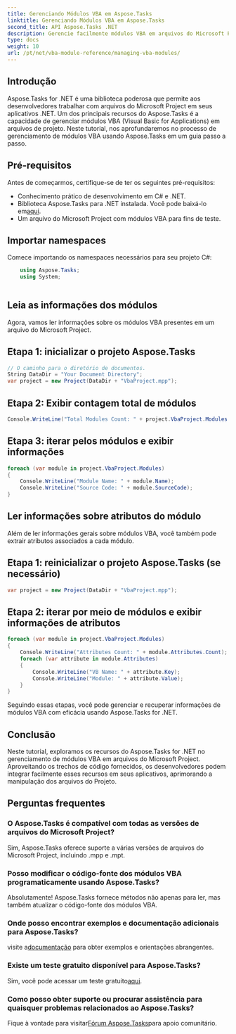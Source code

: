 ```yaml
---
title: Gerenciando Módulos VBA em Aspose.Tasks
linktitle: Gerenciando Módulos VBA em Aspose.Tasks
second_title: API Aspose.Tasks .NET
description: Gerencie facilmente módulos VBA em arquivos do Microsoft Project usando Aspose.Tasks for .NET. Explore orientações passo a passo e aprimore seu fluxo de trabalho de desenvolvimento.
type: docs
weight: 10
url: /pt/net/vba-module-reference/managing-vba-modules/
---
```

## Introdução
Aspose.Tasks for .NET é uma biblioteca poderosa que permite aos desenvolvedores trabalhar com arquivos do Microsoft Project em seus aplicativos .NET. Um dos principais recursos do Aspose.Tasks é a capacidade de gerenciar módulos VBA (Visual Basic for Applications) em arquivos de projeto. Neste tutorial, nos aprofundaremos no processo de gerenciamento de módulos VBA usando Aspose.Tasks em um guia passo a passo.
## Pré-requisitos
Antes de começarmos, certifique-se de ter os seguintes pré-requisitos:
- Conhecimento prático de desenvolvimento em C# e .NET.
-  Biblioteca Aspose.Tasks para .NET instalada. Você pode baixá-lo em[aqui](https://releases.aspose.com/tasks/net/).
- Um arquivo do Microsoft Project com módulos VBA para fins de teste.
## Importar namespaces
Comece importando os namespaces necessários para seu projeto C#:
```csharp
    using Aspose.Tasks;
    using System;
    
```
## Leia as informações dos módulos
Agora, vamos ler informações sobre os módulos VBA presentes em um arquivo do Microsoft Project.
## Etapa 1: inicializar o projeto Aspose.Tasks
```csharp
// O caminho para o diretório de documentos.
String DataDir = "Your Document Directory";
var project = new Project(DataDir + "VbaProject.mpp");
```
## Etapa 2: Exibir contagem total de módulos
```csharp
Console.WriteLine("Total Modules Count: " + project.VbaProject.Modules.Count);
```
## Etapa 3: iterar pelos módulos e exibir informações
```csharp
foreach (var module in project.VbaProject.Modules)
{
    Console.WriteLine("Module Name: " + module.Name);
    Console.WriteLine("Source Code: " + module.SourceCode);
}
```
## Ler informações sobre atributos do módulo
Além de ler informações gerais sobre módulos VBA, você também pode extrair atributos associados a cada módulo.
## Etapa 1: reinicializar o projeto Aspose.Tasks (se necessário)
```csharp
var project = new Project(DataDir + "VbaProject.mpp");
```
## Etapa 2: iterar por meio de módulos e exibir informações de atributos
```csharp
foreach (var module in project.VbaProject.Modules)
{
    Console.WriteLine("Attributes Count: " + module.Attributes.Count);
    foreach (var attribute in module.Attributes)
    {
        Console.WriteLine("VB Name: " + attribute.Key);
        Console.WriteLine("Module: " + attribute.Value);
    }
}
```
Seguindo essas etapas, você pode gerenciar e recuperar informações de módulos VBA com eficácia usando Aspose.Tasks for .NET.
## Conclusão
Neste tutorial, exploramos os recursos do Aspose.Tasks for .NET no gerenciamento de módulos VBA em arquivos do Microsoft Project. Aproveitando os trechos de código fornecidos, os desenvolvedores podem integrar facilmente esses recursos em seus aplicativos, aprimorando a manipulação dos arquivos do Projeto.

## Perguntas frequentes
### O Aspose.Tasks é compatível com todas as versões de arquivos do Microsoft Project?
Sim, Aspose.Tasks oferece suporte a várias versões de arquivos do Microsoft Project, incluindo .mpp e .mpt.
### Posso modificar o código-fonte dos módulos VBA programaticamente usando Aspose.Tasks?
Absolutamente! Aspose.Tasks fornece métodos não apenas para ler, mas também atualizar o código-fonte dos módulos VBA.
### Onde posso encontrar exemplos e documentação adicionais para Aspose.Tasks?
 visite a[documentação](https://reference.aspose.com/tasks/net/) para obter exemplos e orientações abrangentes.
### Existe um teste gratuito disponível para Aspose.Tasks?
 Sim, você pode acessar um teste gratuito[aqui](https://releases.aspose.com/).
### Como posso obter suporte ou procurar assistência para quaisquer problemas relacionados ao Aspose.Tasks?
 Fique à vontade para visitar[Fórum Aspose.Tasks](https://forum.aspose.com/c/tasks/15)para apoio comunitário.